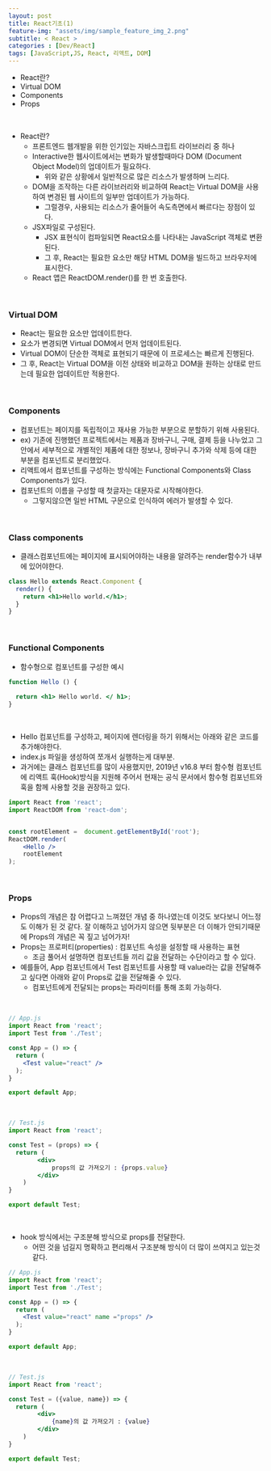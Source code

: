 ```yaml
---
layout: post
title: React기초(1)
feature-img: "assets/img/sample_feature_img_2.png"
subtitle: < React >
categories : [Dev/React]
tags: [JavaScript,JS, React, 리액트, DOM]
---
```


- React란?
- Virtual DOM
- Components
- Props


<br>


- React란?
    - 프론트엔드 웹개발을 위한 인기있는 자바스크립트 라이브러리 중 하나
    - Interactive한 웹사이트에서는 변화가 발생할때마다 DOM (Document Object Model)의 업데이트가 필요하다.
        - 위와 같은 상황에서 일반적으로 많은 리소스가 발생하며 느리다.
    - DOM을 조작하는 다른 라이브러리와 비교하여 React는 Virtual DOM을 사용하여 변경된 웹 사이트의 일부만 업데이트가 가능하다.
        - 그럴경우, 사용되는 리소스가 줄어들어 속도측면에서 빠르다는 장점이 있다.
    - JSX파일로 구성된다.
        - JSX 표현식이 컴파일되면 React요소를 나타내는 JavaScript 객체로 변환된다.
        - 그 후, React는 필요한 요소만 해당 HTML DOM을 빌드하고 브라우저에 표시한다.
    - React 앱은 ReactDOM.render()를 한 번 호출한다.


<br>


### Virtual DOM
- React는 필요한 요소만 업데이트한다.
- 요소가 변경되면 Virtual DOM에서 먼저 업데이트된다.
- Virtual DOM이 단순한 객체로 표현되기 때문에 이 프로세스는 빠르게 진행된다.
- 그 후, React는 Virtual DOM을 이전 상태와 비교하고 DOM을 원하는 상태로 만드는데 필요한 업데이트만 적용한다.


<br>


### Components
- 컴포넌트는 페이지를 독립적이고 재사용 가능한 부분으로 분할하기 위해 사용된다.
- ex) 기존에 진행했던 프로젝트에서는 제품과 장바구니, 구매, 결제 등을 나누었고 그 안에서 세부적으로 개별적인 제품에 대한 정보나, 장바구니 추가와 삭제 등에 대한 부분을 컴포넌트로 분리했었다.
- 리액트에서 컴포넌트를 구성하는 방식에는 Functional Components와 Class Components가 있다.
- 컴포넌트의 이름을 구성할 때 첫글자는 대문자로 시작해야한다.
    - 그렇지않으면 일반 HTML 구문으로 인식하여 에러가 발생할 수 있다.



<br>

### Class components
- 클래스컴포넌트에는 페이지에 표시되어야하는 내용을 알려주는 render함수가 내부에 있어야한다.

```jsx
class Hello extends React.Component {
  render() {
    return <h1>Hello world.</h1>;
  }
} 
```

<br>

### Functional Components

- 함수형으로 컴포넌트를 구성한 예시

```jsx
function Hello () {
 
  return <h1> Hello world. </ h1>;
}
```

<br>

- Hello 컴포넌트를 구성하고, 페이지에 렌더링을 하기 위해서는 아래와 같은 코드를 추가해야한다.
- index.js 파일을 생성하여 쪼개서 실행하는게 대부분. 
- 과거에는 클래스 컴포넌트를 많이 사용했지만, 2019년 v16.8 부터 함수형 컴포넌트에 리액트 훅(Hook)방식을 지원해 주어서 현재는 공식 문서에서 함수형 컴포넌트와 훅을 함께 사용할 것을 권장하고 있다. 

```jsx
import React from 'react';
import ReactDOM from 'react-dom';


const rootElement =  document.getElementById('root');
ReactDOM.render(
    <Hello />
    rootElement
);
```


<br>

### Props
- Props의 개념은 참 어렵다고 느껴졌던 개념 중 하나였는데 이것도 보다보니 어느정도 이해가 된 것 같다. 잘 이해하고 넘어가지 않으면 뒷부분은 더 이해가 안되기때문에 Props의 개념은 꼭 짚고 넘어가자!
- Props는 프로퍼티(properties) : 컴포넌트 속성을 설정할 때 사용하는 표현
    - 조금 풀어서 설명하면 컴포넌트들 끼리 값을 전달하는 수단이라고 할 수 있다.
- 예를들어, App 컴포넌트에서 Test 컴포넌트를 사용할 때 value라는 값을 전달해주고 싶다면 아래와 같이 Props로 값을 전달해줄 수 있다.
    - 컴포넌트에게 전달되는 props는 파라미터를 통해 조회 가능하다.

<br>

```jsx
// App.js
import React from 'react';
import Test from './Test';

const App = () => {
  return (
    <Test value="react" />
  );
}

export default App;
```

<br>

```jsx
// Test.js
import React from 'react';

const Test = (props) => {
  return (
        <div>
            props의 값 가져오기 : {props.value}
        </div>
    )
}

export default Test;
```

<br>


- hook 방식에서는 구조분해 방식으로 props를 전달한다.
    - 어떤 것을 넘길지 명확하고 편리해서 구조분해 방식이 더 많이 쓰여지고 있는것 같다.


```jsx
// App.js
import React from 'react';
import Test from './Test';

const App = () => {
  return (
    <Test value="react" name ="props" />
  );
}

export default App;
```

<br>

```jsx
// Test.js
import React from 'react';

const Test = ({value, name}) => {
  return (
        <div>
            {name}의 값 가져오기 : {value}
        </div>
    )
}

export default Test;
```

<br>

